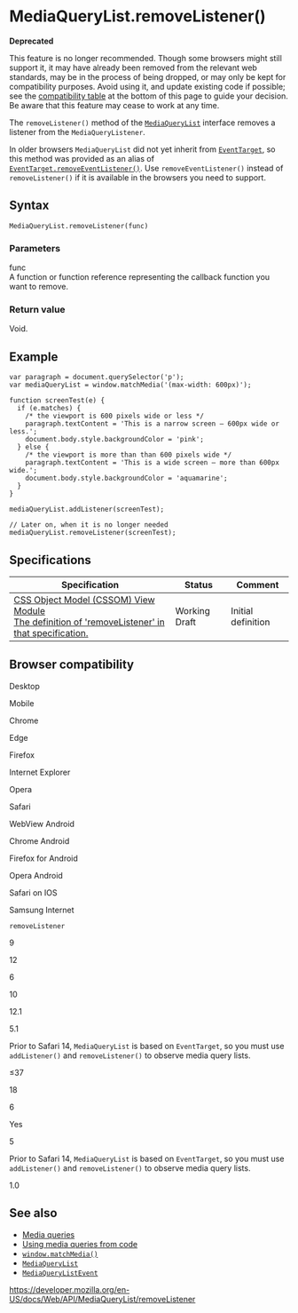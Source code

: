 MediaQueryList.removeListener()
===============================

**Deprecated**

This feature is no longer recommended. Though some browsers might still support it, it may have already been removed from the relevant web standards, may be in the process of being dropped, or may only be kept for compatibility purposes. Avoid using it, and update existing code if possible; see the [compatibility table](#browser_compatibility) at the bottom of this page to guide your decision. Be aware that this feature may cease to work at any time.

The `removeListener()` method of the [`MediaQueryList`](../mediaquerylist) interface removes a listener from the `MediaQueryListener`.

In older browsers `MediaQueryList` did not yet inherit from [`EventTarget`](../eventtarget), so this method was provided as an alias of [`EventTarget.removeEventListener()`](../eventtarget/removeeventlistener). Use `removeEventListener()` instead of `removeListener()` if it is available in the browsers you need to support.

Syntax
------

    MediaQueryList.removeListener(func)

### Parameters

func  
A function or function reference representing the callback function you want to remove.

### Return value

Void.

Example
-------

    var paragraph = document.querySelector('p');
    var mediaQueryList = window.matchMedia('(max-width: 600px)');

    function screenTest(e) {
      if (e.matches) {
        /* the viewport is 600 pixels wide or less */
        paragraph.textContent = 'This is a narrow screen — 600px wide or less.';
        document.body.style.backgroundColor = 'pink';
      } else {
        /* the viewport is more than than 600 pixels wide */
        paragraph.textContent = 'This is a wide screen — more than 600px wide.';
        document.body.style.backgroundColor = 'aquamarine';
      }
    }

    mediaQueryList.addListener(screenTest);

    // Later on, when it is no longer needed
    mediaQueryList.removeListener(screenTest);

Specifications
--------------

<table><thead><tr class="header"><th>Specification</th><th>Status</th><th>Comment</th></tr></thead><tbody><tr class="odd"><td><a href="https://drafts.csswg.org/cssom-view/#dom-mediaquerylist-removelistener">CSS Object Model (CSSOM) View Module<br />
<span class="small">The definition of 'removeListener' in that specification.</span></a></td><td><span class="spec-wd">Working Draft</span></td><td>Initial definition</td></tr></tbody></table>

Browser compatibility
---------------------

Desktop

Mobile

Chrome

Edge

Firefox

Internet Explorer

Opera

Safari

WebView Android

Chrome Android

Firefox for Android

Opera Android

Safari on IOS

Samsung Internet

`removeListener`

9

12

6

10

12.1

5.1

Prior to Safari 14, `MediaQueryList` is based on `EventTarget`, so you must use `addListener()` and `removeListener()` to observe media query lists.

≤37

18

6

Yes

5

Prior to Safari 14, `MediaQueryList` is based on `EventTarget`, so you must use `addListener()` and `removeListener()` to observe media query lists.

1.0

See also
--------

-   [Media queries](https://developer.mozilla.org/en-US/docs/Web/CSS/Media_Queries/Using_media_queries)
-   [Using media queries from code](https://developer.mozilla.org/en-US/docs/Web/CSS/Media_Queries/Testing_media_queries)
-   [`window.matchMedia()`](../window/matchmedia)
-   [`MediaQueryList`](../mediaquerylist)
-   [`MediaQueryListEvent`](../mediaquerylistevent)

<a href="https://developer.mozilla.org/en-US/docs/Web/API/MediaQueryList/removeListener" class="_attribution-link">https://developer.mozilla.org/en-US/docs/Web/API/MediaQueryList/removeListener</a>
